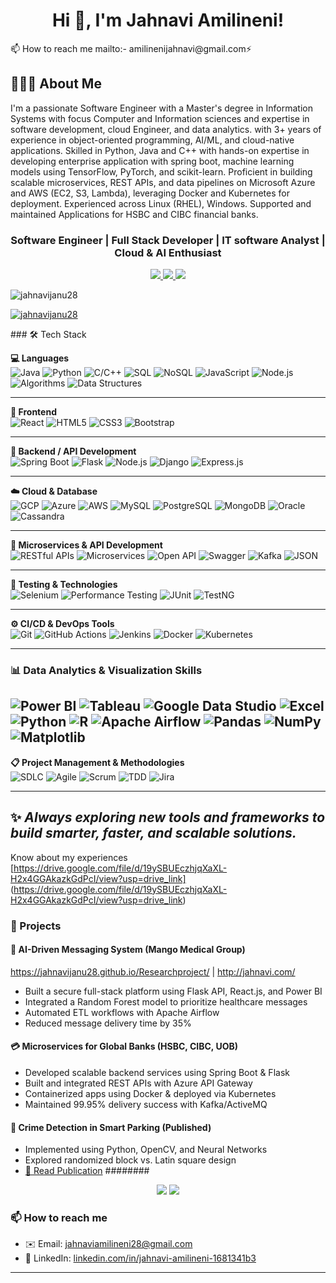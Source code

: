 <h1 align="center">Hi 👋, I'm Jahnavi Amilineni!</h1>
📫 How to reach me mailto:-  amilinenijahnavi@gmail.com⚡
<div>
<h2>🚀👩‍💻 About Me</h2>
I'm a passionate Software Engineer with a Master's degree in Information Systems with focus Computer and Information sciences and expertise in software development, cloud Engineer, and data analytics. with 3+ years of experience in object-oriented programming, AI/ML, and cloud-native applications. Skilled in Python, Java and C++ with hands-on expertise in developing enterprise application with spring boot, machine learning models using TensorFlow, PyTorch, and scikit-learn. Proficient in building scalable microservices, REST APIs, and data pipelines on Microsoft Azure and AWS (EC2, S3, Lambda), leveraging Docker and Kubernetes for deployment. Experienced across Linux (RHEL), Windows. Supported and maintained Applications for HSBC and CIBC financial banks.

</div>
<h3 align="center">Software Engineer | Full Stack Developer | IT software Analyst | Cloud & AI Enthusiast</h3>

<p align="center">
  <a href="https://www.linkedin.com/in/jahnavi-amilineni-1681341b3/" target="_blank">
    <img src="https://img.shields.io/badge/LinkedIn-blue?logo=linkedin&style=flat&logoColor=white" />
  </a>
  <a href="mailto:jahnaviamilineni28@gmail.com">
    <img src="https://img.shields.io/badge/Gmail-D14836?style=flat&logo=gmail&logoColor=white" />
  </a>
  <a href="https://leetcode.com/u/Jahnaviami28/">
    <img src="https://img.shields.io/badge/LeetCode-FFA116?style=flat&logo=leetcode&logoColor=white" />
</a>
</p>
<p align="left"> <img src="https://komarev.com/ghpvc/?username=jahnavijanu28&label=Profile%20views&color=0e75b6&style=flat" alt="jahnavijanu28" /> </p>

<p align="left"> <a href="https://github.com/ryo-ma/github-profile-trophy"><img src="https://github-profile-trophy.vercel.app/?username=jahnavijanu28" alt="jahnavijanu28" /></a> </p>
### 🛠️ Tech Stack

**💻 Languages**  
![Java](https://img.shields.io/badge/Java-007396?style=for-the-badge&logo=java&logoColor=white)
![Python](https://img.shields.io/badge/Python-3670A0?style=for-the-badge&logo=python&logoColor=white)
![C/C++](https://img.shields.io/badge/C/C++-00599C?style=for-the-badge&logo=cplusplus&logoColor=white)
![SQL](https://img.shields.io/badge/SQL-336791?style=for-the-badge&logo=postgresql&logoColor=white)
![NoSQL](https://img.shields.io/badge/NoSQL-005571?style=for-the-badge&logo=mongodb&logoColor=white)
![JavaScript](https://img.shields.io/badge/JavaScript-F7DF1E?style=for-the-badge&logo=javascript&logoColor=black)
![Node.js](https://img.shields.io/badge/Node.js-339933?style=for-the-badge&logo=nodedotjs&logoColor=white)
![Algorithms](https://img.shields.io/badge/Algorithms-FFA500?style=for-the-badge)
![Data Structures](https://img.shields.io/badge/Data%20Structures-008000?style=for-the-badge)

---

**🎨 Frontend**  
![React](https://img.shields.io/badge/React-20232A?style=for-the-badge&logo=react&logoColor=61DAFB)
![HTML5](https://img.shields.io/badge/HTML5-E34F26?style=for-the-badge&logo=html5&logoColor=white)
![CSS3](https://img.shields.io/badge/CSS3-1572B6?style=for-the-badge&logo=css3&logoColor=white)
![Bootstrap](https://img.shields.io/badge/Bootstrap-7952B3?style=for-the-badge&logo=bootstrap&logoColor=white)

---

**🔗 Backend / API Development**  
![Spring Boot](https://img.shields.io/badge/Spring_Boot-6DB33F?style=for-the-badge&logo=spring-boot&logoColor=white)
![Flask](https://img.shields.io/badge/Flask-000000?style=for-the-badge&logo=flask&logoColor=white)
![Node.js](https://img.shields.io/badge/Node.js-339933?style=for-the-badge&logo=nodedotjs&logoColor=white)
![Django](https://img.shields.io/badge/Django-092E20?style=for-the-badge&logo=django&logoColor=white)
![Express.js](https://img.shields.io/badge/Express.js-404D59?style=for-the-badge)

---

**☁️ Cloud & Database**  
![GCP](https://img.shields.io/badge/GCP-4285F4?style=for-the-badge&logo=googlecloud&logoColor=white)
![Azure](https://img.shields.io/badge/Azure-0078D4?style=for-the-badge&logo=microsoftazure&logoColor=white)
![AWS](https://img.shields.io/badge/AWS-FF9900?style=for-the-badge&logo=amazonaws&logoColor=white)
![MySQL](https://img.shields.io/badge/MySQL-005C84?style=for-the-badge&logo=mysql&logoColor=white)
![PostgreSQL](https://img.shields.io/badge/PostgreSQL-4169E1?style=for-the-badge&logo=postgresql&logoColor=white)
![MongoDB](https://img.shields.io/badge/MongoDB-4EA94B?style=for-the-badge&logo=mongodb&logoColor=white)
![Oracle](https://img.shields.io/badge/Oracle-F80000?style=for-the-badge&logo=oracle&logoColor=white)
![Cassandra](https://img.shields.io/badge/Cassandra-1287B1?style=for-the-badge&logo=apachecassandra&logoColor=white)

---

**📡 Microservices & API Development**  
![RESTful APIs](https://img.shields.io/badge/RESTful_APIs-FF4500?style=for-the-badge)
![Microservices](https://img.shields.io/badge/Microservices-228B22?style=for-the-badge)
![Open API](https://img.shields.io/badge/OpenAPI-6E40C9?style=for-the-badge&logo=openapiinitiative&logoColor=white)
![Swagger](https://img.shields.io/badge/Swagger-85EA2D?style=for-the-badge&logo=swagger&logoColor=black)
![Kafka](https://img.shields.io/badge/Kafka-231F20?style=for-the-badge&logo=apachekafka&logoColor=white)
![JSON](https://img.shields.io/badge/JSON-000000?style=for-the-badge&logo=json&logoColor=white)

---

**🧪 Testing & Technologies**  
![Selenium](https://img.shields.io/badge/Selenium-43B02A?style=for-the-badge&logo=selenium&logoColor=white)
![Performance Testing](https://img.shields.io/badge/Performance_Testing-000000?style=for-the-badge)
![JUnit](https://img.shields.io/badge/JUnit-25A162?style=for-the-badge&logo=junit5&logoColor=white)
![TestNG](https://img.shields.io/badge/TestNG-FF8C00?style=for-the-badge)

---

**⚙️ CI/CD & DevOps Tools**  
![Git](https://img.shields.io/badge/Git-F05032?style=for-the-badge&logo=git&logoColor=white)
![GitHub Actions](https://img.shields.io/badge/GitHub_Actions-2088FF?style=for-the-badge&logo=githubactions&logoColor=white)
![Jenkins](https://img.shields.io/badge/Jenkins-D24939?style=for-the-badge&logo=jenkins&logoColor=white)
![Docker](https://img.shields.io/badge/Docker-2496ED?style=for-the-badge&logo=docker&logoColor=white)
![Kubernetes](https://img.shields.io/badge/Kubernetes-326CE5?style=for-the-badge&logo=kubernetes&logoColor=white)

---
### 📊 Data Analytics & Visualization Skills
![Power BI](https://img.shields.io/badge/Power_BI-F2C811?style=for-the-badge&logo=powerbi&logoColor=black)
![Tableau](https://img.shields.io/badge/Tableau-E97627?style=for-the-badge&logo=tableau&logoColor=white)
![Google Data Studio](https://img.shields.io/badge/Google_Data_Studio-4285F4?style=for-the-badge&logo=googledatastudio&logoColor=white)
![Excel](https://img.shields.io/badge/Excel-217346?style=for-the-badge&logo=microsoft-excel&logoColor=white)
![Python](https://img.shields.io/badge/Python-3776AB?style=for-the-badge&logo=python&logoColor=white)
![R](https://img.shields.io/badge/R-276DC3?style=for-the-badge&logo=r&logoColor=white)
![Apache Airflow](https://img.shields.io/badge/Apache_Airflow-017CEE?style=for-the-badge&logo=apache-airflow&logoColor=white)
![Pandas](https://img.shields.io/badge/Pandas-150458?style=for-the-badge&logo=pandas&logoColor=white)
![NumPy](https://img.shields.io/badge/NumPy-013243?style=for-the-badge&logo=numpy&logoColor=white)
![Matplotlib](https://img.shields.io/badge/Matplotlib-11557c?style=for-the-badge)
 --
**📋 Project Management & Methodologies**  
![SDLC](https://img.shields.io/badge/SDLC-000000?style=for-the-badge)
![Agile](https://img.shields.io/badge/Agile-FF69B4?style=for-the-badge)
![Scrum](https://img.shields.io/badge/Scrum-5A20CB?style=for-the-badge)
![TDD](https://img.shields.io/badge/TDD-FF0000?style=for-the-badge)
![Jira](https://img.shields.io/badge/Jira-0052CC?style=for-the-badge&logo=jira&logoColor=white)


---

✨ *Always exploring new tools and frameworks to build smarter, faster, and scalable solutions.*
---
Know about my experiences [https://drive.google.com/file/d/19ySBUEczhjqXaXL-H2x4GGAkazkGdPcI/view?usp=drive_link] 
(https://drive.google.com/file/d/19ySBUEczhjqXaXL-H2x4GGAkazkGdPcI/view?usp=drive_link)

### 📂 Projects

#### 🏥 AI-Driven Messaging System (Mango Medical Group)
https://jahnavijanu28.github.io/Researchproject/ | http://jahnavi.com/
- Built a secure full-stack platform using Flask API, React.js, and Power BI
- Integrated a Random Forest model to prioritize healthcare messages
- Automated ETL workflows with Apache Airflow
- Reduced message delivery time by 35%

#### 💳 Microservices for Global Banks (HSBC, CIBC, UOB)
- Developed scalable backend services using Spring Boot & Flask
- Built and integrated REST APIs with Azure API Gateway
- Containerized apps using Docker & deployed via Kubernetes
- Maintained 99.95% delivery success with Kafka/ActiveMQ

#### 🎯 Crime Detection in Smart Parking (Published)
- Implemented using Python, OpenCV, and Neural Networks
- Explored randomized block vs. Latin square design
- [📄 Read Publication](https://pubs.aip.org/aip/acp/article-abstract/2871/1/020006/)
######## 
<p align="center">
  <img src="https://github-readme-stats.vercel.app/api/top-langs/?username=Jahnavijanu28&layout=compact&theme=tokyonight"/>
  <img src="https://github-readme-stats.vercel.app/api?username=Jahnavijanu28&show_icons=true&theme=tokyonight"/>
</p>


### 📫 How to reach me

- ✉️ Email: jahnaviamilineni28@gmail.com  
- 🔗 LinkedIn: [linkedin.com/in/jahnavi-amilineni-1681341b3](https://www.linkedin.com/in/jahnavi-amilineni-1681341b3/)

---

<!-- Let’s build together -->
